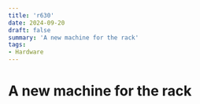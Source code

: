 ```yaml
---
title: 'r630'
date: 2024-09-20
draft: false
summary: 'A new machine for the rack'
tags:
- Hardware
---
```


#  A new machine for the rack

